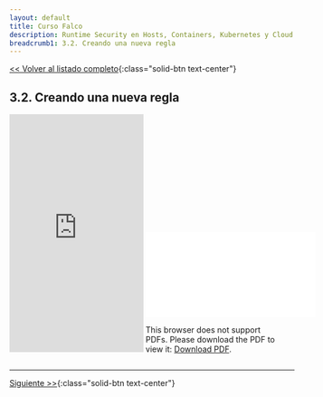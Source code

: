 ```yaml
---
layout: default
title: Curso Falco
description: Runtime Security en Hosts, Containers, Kubernetes y Cloud con Falco
breadcrumb1: 3.2. Creando una nueva regla
---
```

[<< Volver al listado completo](../){:class="solid-btn text-center"}

## 3.2. Creando una nueva regla

<div style="display:inline-block; width:47%;"
     class="embed-responsive embed-responsive-4by3">
    <iframe width="100%" height="420" src="https://www.youtube.com/embed/eNE5BhLqnFM" title="YouTube video player" frameborder="0" allow="accelerometer; autoplay; clipboard-write; encrypted-media; gyroscope; picture-in-picture" allowfullscreen></iframe>
</div>
<div style="display:inline-block; width:47%;"
     class="embed-responsive embed-responsive-4by3">
    <object data="./3.2.pdf" type="application/pdf" width="520px" height="420px" style="">
        <embed src="./3.2.pdf">
            <p>This browser does not support PDFs. Please download the PDF to view it: <a href="./3.2.pdf">Download PDF</a>.</p>
        </embed>
    </object>
</div>

---
[Siguiente >>](4.md){:class="solid-btn text-center"}
